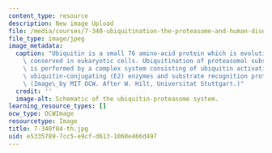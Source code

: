 ```yaml
---
content_type: resource
description: New image Upload
file: /media/courses/7-340-ubiquitination-the-proteasome-and-human-disease-fall-2004/e53357897cc5e9cfd6131060e466d497_7-340f04-th.jpg
file_type: image/jpeg
image_metadata:
  caption: "Ubiquitin is a small 76 amino-acid protein which is evolutionarily highly\
    \ conserved in eukaryotic cells. Ubiquitination of proteasomal substrate proteins\
    \ is performed by a complex system consisting of ubiquitin activating (E1) enzymes,\
    \ ubiquitin-conjugating (E2) enzymes and substrate recognition proteins (E3 enzymes).\
    \ (Image\_by MIT OCW. After W. Hilt, Universitat Stuttgart.)"
  credit: ''
  image-alt: Schematic of the ubiquitin-proteasome system.
learning_resource_types: []
ocw_type: OCWImage
resourcetype: Image
title: 7-340f04-th.jpg
uid: e5335789-7cc5-e9cf-d613-1060e466d497
---
```

